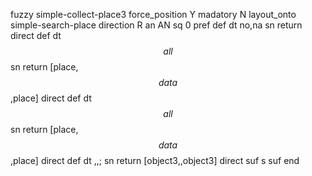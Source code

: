 fuzzy simple-collect-place3
   force_position Y
   madatory N
   layout_onto simple-search-place
   direction R
   an AN
   sq 0
   pref 
   def 
    dt no,na
    sn 
    return 
    direct 
   def 
    dt $$all$$
    sn 
    return [place,$$data$$,place]
    direct 
   def 
    dt $$all$$
    sn 
    return [place,$$data$$,place]
    direct 
   def 
    dt \,,;
    sn 
    return [object3,,object3]
    direct 
   suf s
   suf 
end
